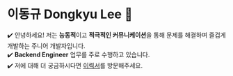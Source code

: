 # 이동규 Dongkyu Lee 👋

✔️ 안녕하세요! 저는 **능동적**이고 **적극적인 커뮤니케이션**을 통해 문제를 해결하며 즐겁게 개발하는 주니어 개발자입니다.  
✔️ **Backend Engineer** 업무를 주로 수행하고 있습니다.  
✔️ 저에 대해 더 궁금하시다면 [이력서](https://unit74.github.io/)를 방문해주세요.
